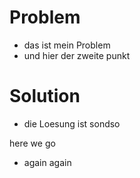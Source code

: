 # Problem
- das ist mein Problem 
- und hier der zweite punkt

# Solution
- die Loesung ist sondso 

here we go 
- again again
